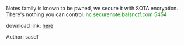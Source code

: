 Notes family is known to be pwned, we secure it with SOTA encryption.
There's nothing you can control.
<font color="green">nc securenote.balsnctf.com 5454</font>

download link: <a href="https://static.balsnctf.com/securenote/F7K8tThUk03aYtcwlK1j0o8nwmC2jrip/securenote.tar.gz">here</a>

Author: sasdf